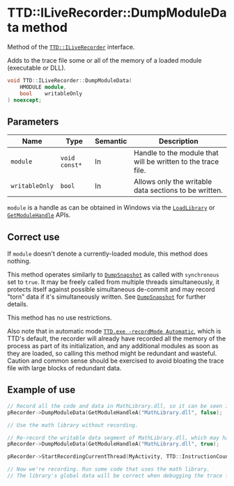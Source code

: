 # TTD::ILiveRecorder::DumpModuleData method

Method of the [`TTD::ILiveRecorder`](interface-ILiveRecorder.md) interface.

Adds to the trace file some or all of the memory of a loaded module (executable or DLL).

```C++
void TTD::ILiveRecorder::DumpModuleData(
    HMODULE module,
    bool    writableOnly
) noexcept;
```

## Parameters

| Name           | Type          | Semantic | Description
|-               |-              |-         |-
| `module`       | `void const*` | In       | Handle to the module that will be written to the trace file.
| `writableOnly` | `bool`        | In       | Allows only the writable data sections to be written.

`module` is a handle as can be obtained in Windows via the
[`LoadLibrary`](https://learn.microsoft.com/en-us/windows/win32/api/libloaderapi/nf-libloaderapi-loadlibrarya) or
[`GetModuleHandle`](https://learn.microsoft.com/en-us/windows/win32/api/libloaderapi/nf-libloaderapi-getmodulehandlea)
APIs.


## Correct use

If `module` doesn't denote a currently-loaded module, this method does nothing.

This method operates similarly to [`DumpSnapshot`](ILiveRecorder_DumpSnapshot.md) as called with `synchronous` set to `true`.
It may be freely called from multiple threads simultaneously, it protects itself against possible simultaneous de-commit
and may record "torn" data if it's simultaneously written. See [`DumpSnapshot`](ILiveRecorder_DumpSnapshot.md) for further details.

This method has no use restrictions.

Also note that in automatic mode [`TTD.exe -recordMode Automatic`](https://review.learn.microsoft.com/en-us/windows-hardware/drivers/debuggercmds/time-travel-debugging-ttd-live-recorder-api?branch=domars-ttd-live-recorder), which is TTD's default,
the recorder will already have recorded all the memory of the process as part of its initialization,
and any additional modules as soon as they are loaded, so calling this method might be redundant and wasteful.
Caution and common sense should be exercised to avoid bloating the trace file with large blocks of redundant data.

## Example of use

```C++
// Record all the code and data in MathLibrary.dll, so it can be seen in the debugger when debugging the trace file.
pRecorder->DumpModuleData(GetModuleHandleA("MathLibrary.dll", false);

// Use the math library without recording.

// Re-record the writable data segment of MathLibrary.dll, which may have been modified after it was initially recorded.
pRecorder->DumpModuleData(GetModuleHandleA("MathLibrary.dll", true);

pRecorder->StartRecordingCurrentThread(MyActivity, TTD::InstructionCount::Invalid);

// Now we're recording. Run some code that uses the math library.
// The library's global data will be correct when debugging the trace file, even data that is not used here.
```
